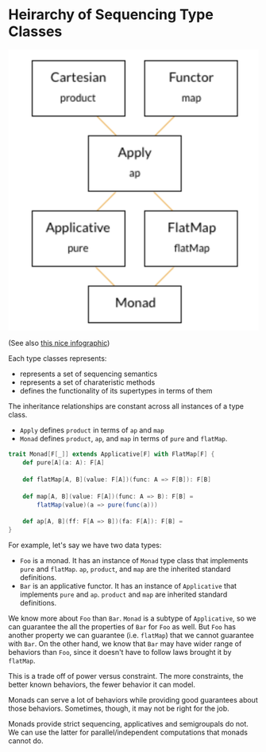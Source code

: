 # Heirarchy of Sequencing Type Classes

![Heirarchy of Sequencing Type Classes](/img/heirarchy-of-sequencing-type-classes.png)

(See also [this nice infographic](https://github.com/tpolecat/cats-infographic))

Each type classes represents:

* represents a set of sequencing semantics
* represents a set of charateristic methods
* defines the functionality of its supertypes in terms of them

The inheritance relationships are constant across all instances of a type class.

* `Apply` defines `product` in terms of `ap` and `map`
* `Monad` defines `product`, `ap`, and `map` in terms of `pure` and `flatMap`.

```scala
trait Monad[F[_]] extends Applicative[F] with FlatMap[F] {
    def pure[A](a: A): F[A]

    def flatMap[A, B](value: F[A])(func: A => F[B]): F[B]

    def map[A, B](value: F[A])(func: A => B): F[B] =
        flatMap(value)(a => pure(func(a)))

    def ap[A, B](ff: F[A => B])(fa: F[A]): F[B] =
}
```

For example, let's say we have two data types:

* `Foo` is a monad. It has an instance of `Monad` type class that implements `pure` and `flatMap`. `ap`, `product`, and `map` are the inherited standard definitions.
* `Bar` is an applicative functor. It has an instance of `Applicative` that implements `pure` and `ap`. `product` and `map` are inherited standard definitions.

We know more about `Foo` than `Bar`. `Monad` is a subtype of `Applicative`, so we can guarantee the all the properties of `Bar` for `Foo` as well. But `Foo` has another property we can guarantee (i.e. `flatMap`) that we cannot guarantee with `Bar`. On the other hand, we know that `Bar` may have wider range of behaviors than `Foo`, since it doesn't have to follow laws brought it by `flatMap`.

This is a trade off of power versus constraint. The more constraints, the better known behaviors, the fewer behavior it can model.

Monads can serve a lot of behaviors while providing good guarantees about those behaviors. Sometimes, though, it may not be right for the job.

Monads provide strict sequencing, applicatives and semigroupals do not. We can use the latter for parallel/independent computations that monads cannot do.